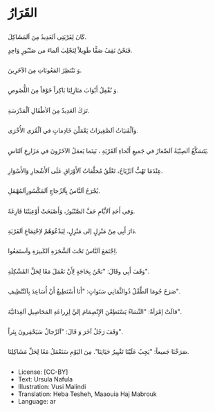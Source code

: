 # القَرَارُ

##
كَانَ لِقَرْيَتِي اَلعَدِيدُ مِنَ اَلمَشَاكِلَ.

فَنَحْنٌ نَقِفُ صَفًّا طَوِيلاً لِنَجْلِبَ اَلماءَ من صَنْبُورٍ وَاحِدٍ.

##
وَ نَنْتَظِرُ المَعُونَاتِ مِنَ الآخَرِينَ.

##
وَ نُقْفِلُ أَبْوَابَ مَنَازِلِنَا بَاكِراً خَوْفاً مِنَ اللُّصُوصِ.

##
تَرَكَ اَلعَدِيدُ مِنَ اَلأطْفَالِ اَلْمَدْرَسَةِ.

##
وَاَلْفَتيَاتُ اَلصَّغِيرَاتُ يَعْمَلْنَ خَادِماتٍ في اَلْقُرَى الأُخْرَى.

##
يَتَسَكَّعُ اَلصِبْيَةُ اَلصِّغارُ في جَميعِ أَنْحاءِ اَلقَرْيَةِ ، بَينَما يَعمَلُ الآخَرُونَ في مَزَارِعِ اَلنَاسِ.

##
عِنْدَمَا تَهُبُّ اَلرِّيَاحُ، تَعْلَقُ مُخلَّفاتُ آلأَوْرَاقِ عَلَى اَلأَشْجارِ وَالأَسْوَارِ.

##
يُجْرَحُ اَلنَّاسُ بِاَلزُجاجِ اَلمَكْسُورِاَلمُهْمَلِ.

##
وَفي أَحَدِ اَلأيَّامِ جَفَّ الصَّنْبُورُ، وَأَصْبَحَتْ أَوْعِيَتُنَا فَارِغَةً.

##
دَارَ أَبِي مِنْ مَنْزِلٍ إلى مَنْزِلٍ، لِيَدْعُوَهُمْ لاِجْتِمَاعِ اَلقَرْيَةِ.

##
اِجْتَمَعَ اَلنَّاسُ تَحْتَ اَلشَّجَرَةِ اَلكَبيرَةِ واَستَمَعُوا.

##
وَقَفَ أَبِي وقَالَ: "نَحْنُ بِحَاجَةٍ لِأَنْ نَعْمَلَ مَعًا لِحَلِّ المُشْكِلَةِ".

##
صَرَخَ جُومَا اَلطِّفْلُ ذُوالثَّمَانِي سَنَواتٍ: "أَنَا أَسْتَطِيعُ أَنْ أُسَاعِدَ بِاَلتَّنْظِيفِ".

##
قالَتْ اِمْرَأةٌ: "النِّسَاءُ يَسْتَطِعْنَ الإِنْضِمَامَ إليَّ لِزِراعَةِ المَحَاصِيلِ اَلغِذائيَّةَ".

##
وَقَفَ رَجُلٌ آخَرَ وَ قَالَ: "اَلرِّجالُ سَيَحْفِرونَ بِئراً".

##
صَرَخْنَا جَميعاً: "يَجِبُ عَلَيْنَا تَغْيِيرُ حَيَاتِنَا".
مِنَ اليَوْمِ سَنَعْمَلُ مَعًا لِحَلِّ مَشَاكِلِنَا.

##
* License: [CC-BY]
* Text: Ursula Nafula
* Illustration: Vusi Malindi
* Translation: Heba Tesheh, Maaouia Haj Mabrouk
* Language: ar
